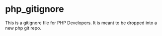 # php_gitignore
This is a gitignore file for PHP Developers. It is meant to be dropped into a new php git repo.

